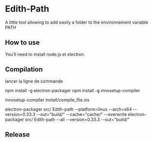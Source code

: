 Edith-Path
==========

A little tool allowing to add easily a folder to the environnement variable PATH

How to use
-----------


You'll need to install node.js et electron.


Compilation
-----------

lancer la ligne de commande

npm install -g electron-packager
npm install -g innosetup-compiler


innosetup-compiler install/compile_file.iss

electron-packager src/ Edith-path --platform=linux --arch=x64 --version=0.33.3 --out="build/" --cache="cache/" --overwrite
electron-packager src/ Edith-path --all --version=0.33.3 --out="build/"


Release
-------
